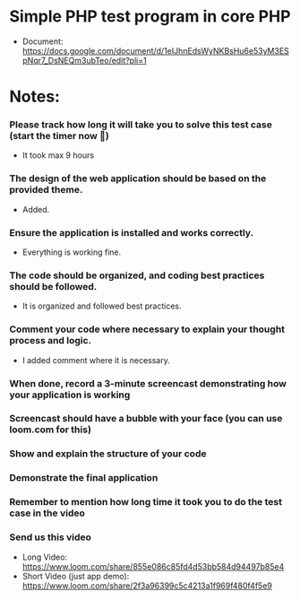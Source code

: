# Simple PHP test program in core PHP
- Document: https://docs.google.com/document/d/1eIJhnEdsWyNKBsHu6e53yM3ESpNqr7_DsNEQm3ubTeo/edit?pli=1

# Notes:
### Please track how long it will take you to solve this test case (start the timer now 🙂)
- It took max 9 hours

### The design of the web application should be based on the provided theme.
- Added.

### Ensure the application is installed and works correctly.
- Everything is working fine.

### The code should be organized, and coding best practices should be followed.
- It is organized and followed best practices.

### Comment your code where necessary to explain your thought process and logic.
- I added comment where it is necessary.

### When done, record a 3-minute screencast demonstrating how your application is working
### Screencast should have a bubble with your face (you can use loom.com for this)
### Show and explain the structure of your code
### Demonstrate the final application
### Remember to mention how long time it took you to do the test case in the video
### Send us this video

- Long Video: https://www.loom.com/share/855e086c85fd4d53bb584d94497b85e4
- Short Video (just app demo): https://www.loom.com/share/2f3a96399c5c4213a1f969f480f4f5e9 